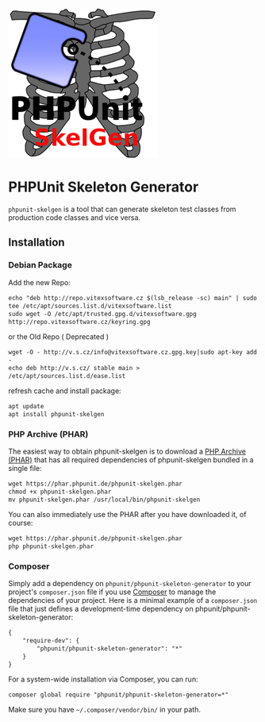 ![php-skelgen](https://raw.githubusercontent.com/VitexSoftware/phpunit-skeleton-generator/master/phpunit-skelgen.png)

# PHPUnit Skeleton Generator

`phpunit-skelgen` is a tool that can generate skeleton test classes from production code classes and vice versa.

## Installation

### Debian Package

Add the new Repo:

```
echo "deb http://repo.vitexsoftware.cz $(lsb_release -sc) main" | sudo tee /etc/apt/sources.list.d/vitexsoftware.list
sudo wget -O /etc/apt/trusted.gpg.d/vitexsoftware.gpg http://repo.vitexsoftware.cz/keyring.gpg
```

or the Old Repo ( Deprecated )

```
wget -O - http://v.s.cz/info@vitexsoftware.cz.gpg.key|sudo apt-key add -
echo deb http://v.s.cz/ stable main > /etc/apt/sources.list.d/ease.list
```
refresh cache and install package:

```
apt update
apt install phpunit-skelgen
```

### PHP Archive (PHAR)

The easiest way to obtain phpunit-skelgen is to download a [PHP Archive (PHAR)](http://php.net/phar) that has all required dependencies of phpunit-skelgen bundled in a single file:

    wget https://phar.phpunit.de/phpunit-skelgen.phar
    chmod +x phpunit-skelgen.phar
    mv phpunit-skelgen.phar /usr/local/bin/phpunit-skelgen

You can also immediately use the PHAR after you have downloaded it, of course:

    wget https://phar.phpunit.de/phpunit-skelgen.phar
    php phpunit-skelgen.phar

### Composer

Simply add a dependency on `phpunit/phpunit-skeleton-generator` to your project's `composer.json` file if you use [Composer](http://getcomposer.org/) to manage the dependencies of your project. Here is a minimal example of a `composer.json` file that just defines a development-time dependency on phpunit/phpunit-skeleton-generator:

    {
        "require-dev": {
            "phpunit/phpunit-skeleton-generator": "*"
        }
    }

For a system-wide installation via Composer, you can run:

    composer global require "phpunit/phpunit-skeleton-generator=*"

Make sure you have `~/.composer/vendor/bin/` in your path.

